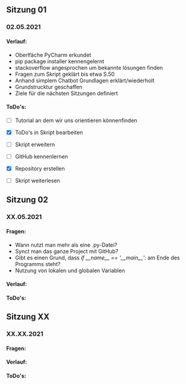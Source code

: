 ## Sitzung 01 
### 02.05.2021

#### Verlauf:
* Oberlfäche PyCharm erkundet
* pip package installer kennengelernt
* stackoverflow angesprochen um bekannte lösungen finden
* Fragen zum Skript geklärt bis etwa S.50
* Anhand simplem Chatbot Grundlagen erklärt/wiederholt
* Grundstrucktur geschaffen
* Ziele für die nächsten Sitzungen definiert

#### ToDo's:
- [ ] Tutorial an dem wir uns orientieren könnenfinden
- [x] ToDo's in Skript bearbeiten
- [ ] Skript erweitern 
- [ ] GitHub kennenlernen
- [x] Repository erstellen
- [ ] Skript weiterlesen




## Sitzung 02
### XX.05.2021
#### Fragen:
* Wann nutzt man mehr als eine .py-Datei?
* Synct man das ganze Project mit GitHub?
* Gibt es einen Grund, dass *if \_\_name\_\_ == '\_\_main\_\_':* am Ende des Programms steht?
* Nutzung von lokalen und globalen Variablen
#### Verlauf:
#### ToDo's:


## Sitzung XX
### XX.XX.2021
#### Fragen:
#### Verlauf:
#### ToDo's:
